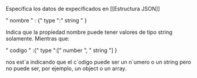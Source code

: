 
Específica los datos de expecíficados en   [[Estructura JSON]]

" nombre " : {" type ":" string " }

Indica que la propiedad nombre puede tener valores de tipo string solamente. Mientras que: 

" codigo " :{" type ":\[" number ", " string "\] }

nos est´a indicando que el c´odigo puede ser un n´umero o un string pero no puede ser, por ejemplo, un object o un array.